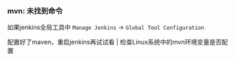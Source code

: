 ### mvn: 未找到命令

如果jenkins全局工具中 `Manage Jenkins` -> `Global Tool Configuration`

配置好了maven，重启jenkins再试试看 | 检查Linux系统中的mvn环境变量是否配置
